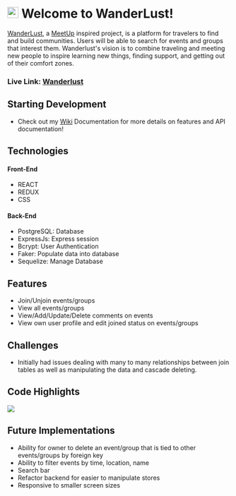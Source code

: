 # <img src="frontend/public/favicon.ico" width="25" height="25"> Welcome to WanderLust!

[WanderLust](https://wanderlst.herokuapp.com/), a [MeetUp](https://www.meetup.com/) inspired project, is a platform for travelers to find and build communities. Users will be able to search for events and groups that interest them. Wanderlust's vision is to combine traveling and meeting new people to inspire learning new things, finding support, and getting out of their comfort zones.

### **Live Link: [Wanderlust](https://wanderlst.herokuapp.com)**

## Starting Development
- Check out my [Wiki](https://github.com/jiezheng2020/Wanderlust/wiki) Documentation for more details on features and API documentation!

## Technologies 
#### Front-End
- REACT
- REDUX
- CSS

#### Back-End
- PostgreSQL: Database
- ExpressJs: Express session
- Bcrypt: User Authentication
- Faker: Populate data into database
- Sequelize: Manage Database

## Features
- Join/Unjoin events/groups
- View all events/groups
- View/Add/Update/Delete comments on events
- View own user profile and edit joined status on events/groups

## Challenges
 - Initially had issues dealing with many to many relationships between join tables as well as manipulating the data and cascade deleting.

## Code Highlights

<img src='frontend/public/Animation.gif'>

## Future Implementations
- Ability for owner to delete an event/group that is tied to other events/groups by foreign key
- Ability to filter events by time, location, name
- Search bar
- Refactor backend for easier to manipulate stores
- Responsive to smaller screen sizes
